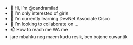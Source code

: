 - 👋 Hi, I’m @candramilad
- 👀 I’m only interested of girls
- 🌱 I’m currently learning DevNet Associate Cisco
- 💞️ I’m looking to collaborate on ...
- 📫 How to reach me WA me
- jare mbahku neg maem kudu resik, ben bojone cuwantik 

<!---
candramilad/candramilad is a ✨ special ✨ repository because its `README.md` (this file) appears on your GitHub profile.
You can click the Preview link to take a look at your changes.
--->
